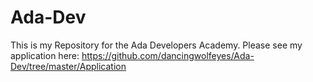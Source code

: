 Ada-Dev
=======
This is my Repository for the Ada Developers Academy. Please see my application here: https://github.com/dancingwolfeyes/Ada-Dev/tree/master/Application
